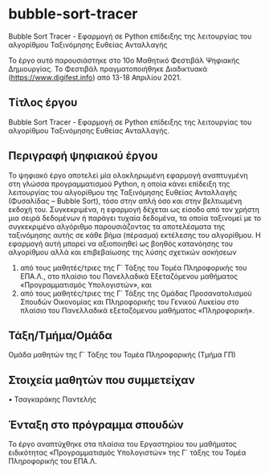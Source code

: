 # bubble-sort-tracer
Bubble Sort Tracer - Εφαρμογή σε Python επίδειξης της λειτουργίας του αλγορίθμου Ταξινόμησης Ευθείας Ανταλλαγής


Το έργο αυτό παρουσιάστηκε στο 10ο Μαθητικό Φεστιβάλ Ψηφιακής Δημιουργίας. Το Φεστιβάλ πραγματοποιήθηκε Διαδικτυακά (https://www.digifest.info) από 13-18 Απριλίου 2021.

Τίτλος έργου
-------------
Bubble Sort Tracer - Εφαρμογή σε Python επίδειξης της λειτουργίας του αλγορίθμου Ταξινόμησης Ευθείας Ανταλλαγής.



Περιγραφή ψηφιακού έργου
-------------------------
Το ψηφιακό έργο αποτελεί μία ολοκληρωμένη εφαρμογή αναπτυγμένη στη γλώσσα προγραμματισμού Python, η οποία κάνει επίδειξη της λειτουργίας του αλγορίθμου της Ταξινόμησης Ευθείας Ανταλλαγής (Φυσαλίδας – Bubble Sort), τόσο στην απλή όσο και στην βελτιωμένη εκδοχή του. Συγκεκριμένα, η εφαρμογή δέχεται ως είσοδο από τον χρήστη μια σειρά δεδομένων ή παράγει τυχαία δεδομένα, τα οποία ταξινομεί με το συγκεκριμένο αλγόριθμο παρουσιάζοντας τα αποτελέσματα της ταξινόμησης αυτής σε κάθε βήμα (πέρασμα) εκτέλεσης του αλγορίθμου.
Η εφαρμογή αυτή μπορεί να αξιοποιηθεί ως βοηθός κατανόησης του αλγορίθμου αλλά και επιβεβαίωσης της λύσης σχετικών ασκήσεων 
  1.	από τους μαθητές/τριες της Γ΄ Τάξης του Τομέα Πληροφορικής του ΕΠΑ.Λ., στο πλαίσιο του Πανελλαδικά Εξεταζόμενου μαθήματος «Προγραμματισμός Υπολογιστών», και 
  2.	από τους μαθητές/τριες της Γ΄ Τάξης της Ομάδας Προσανατολισμού Σπουδών Οικονομίας και Πληροφορικής του Γενικού Λυκείου στο πλαίσιο του Πανελλαδικά εξεταζόμενου μαθήματος «Πληροφορική». 


Τάξη/Τμήμα/Ομάδα
-------------------
Ομάδα μαθητών της Γ΄ Τάξης του Τομέα Πληροφορικής (Τμήμα ΓΠ)


Στοιχεία μαθητών που συμμετείχαν
---------------------------------
•	Τσαγκαράκης Παντελής


Ένταξη στο πρόγραμμα σπουδών
-----------------------------
Το έργο αναπτύχθηκε στα πλαίσια του Εργαστηρίου του μαθήματος ειδικότητας «Προγραμματισμός Υπολογιστών» της Γ΄ τάξης του Τομέα Πληροφορικής του ΕΠΑ.Λ.
